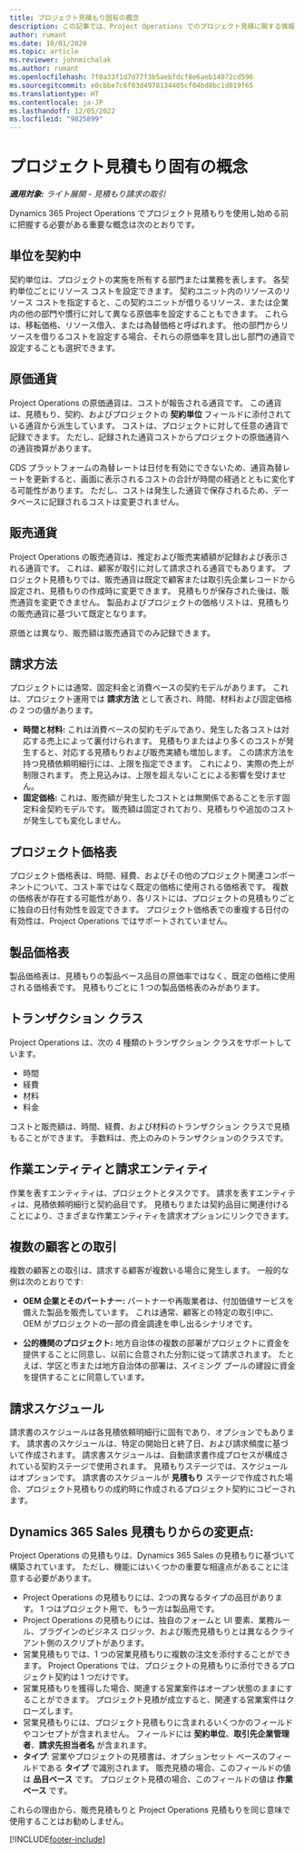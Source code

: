 ```yaml
---
title: プロジェクト見積もり固有の概念
description: この記事では、Project Operations でのプロジェクト見積に関する情報を提供します。
author: rumant
ms.date: 10/01/2020
ms.topic: article
ms.reviewer: johnmichalak
ms.author: rumant
ms.openlocfilehash: 7f0a33f1d7d77f3b5aebfdcf8e6aeb14072cd596
ms.sourcegitcommit: e0cbbe7c6f03d4978134405cf04bd8bc1d019f65
ms.translationtype: HT
ms.contentlocale: ja-JP
ms.lasthandoff: 12/05/2022
ms.locfileid: "9825899"
---
```

# <a name="concepts-unique-to-project-quotes"></a>プロジェクト見積もり固有の概念

_**適用対象:** ライト展開 - 見積もり請求の取引_


Dynamics 365 Project Operations でプロジェクト見積もりを使用し始める前に把握する必要がある重要な概念は次のとおりです。

## <a name="contracting-unit"></a>単位を契約中

契約単位は、プロジェクトの実施を所有する部門または業務を表します。 各契約単位ごとにリソース コストを設定できます。 契約ユニット内のリソースのリソース コストを指定すると、この契約ユニットが借りるリソース、または企業内の他の部門や慣行に対して異なる原価率を設定することもできます。 これらは、移転価格、リソース借入、または為替価格と呼ばれます。 他の部門からリソースを借りるコストを設定する場合、それらの原価率を貸し出し部門の通貨で設定することも選択できます。

## <a name="cost-currency"></a>原価通貨

Project Operations の原価通貨は、コストが報告される通貨です。 この通貨は、見積もり、契約、およびプロジェクトの **契約単位** フィールドに添付されている通貨から派生しています。 コストは、プロジェクトに対して任意の通貨で記録できます。 ただし、記録された通貨コストからプロジェクトの原価通貨への通貨換算があります。

CDS プラットフォームの為替レートは日付を有効にできないため、通貨為替レートを更新すると、画面に表示されるコストの合計が時間の経過とともに変化する可能性があります。 ただし、コストは発生した通貨で保存されるため、データベースに記録されるコストは変更されません。

## <a name="sales-currency"></a>販売通貨

Project Operations の販売通貨は、推定および販売実績額が記録および表示される通貨です。 これは、顧客が取引に対して請求される通貨でもあります。 プロジェクト見積もりでは、販売通貨は既定で顧客または取引先企業レコードから設定され、見積もりの作成時に変更できます。 見積もりが保存された後は、販売通貨を変更できません。 製品およびプロジェクトの価格リストは、見積もりの販売通貨に基づいて既定となります。

原価とは異なり、販売額は販売通貨でのみ記録できます。

## <a name="billing-method"></a>請求方法

プロジェクトには通常、固定料金と消費ベースの契約モデルがあります。 これは、プロジェクト運用では **請求方法** として表され、時間、材料および固定価格の 2 つの値があります。

- **時間と材料:** これは消費ベースの契約モデルであり、発生した各コストは対応する売上によって裏付けられます。 見積もりまたはより多くのコストが発生すると、対応する見積もりおよび販売実績も増加します。 この請求方法を持つ見積依頼明細行には、上限を指定できます。 これにより、実際の売上が制限されます。 売上見込みは、上限を超えないことによる影響を受けません。
- **固定価格:** これは、販売額が発生したコストとは無関係であることを示す固定料金契約モデルです。 販売額は固定されており、見積もりや追加のコストが発生しても変化しません。

## <a name="project-price-lists"></a>プロジェクト価格表

プロジェクト価格表は、時間、経費、およびその他のプロジェクト関連コンポーネントについて、コスト率ではなく既定の価格に使用される価格表です。 複数の価格表が存在する可能性があり、各リストには、プロジェクトの見積もりごとに独自の日付有効性を設定できます。 プロジェクト価格表での重複する日付の有効性は、Project Operations ではサポートされていません。

## <a name="product-price-lists"></a>製品価格表

製品価格表は、見積もりの製品ベース品目の原価率ではなく、既定の価格に使用される価格表です。 見積もりごとに 1 つの製品価格表のみがあります。

## <a name="transaction-classes"></a>トランザクション クラス

Project Operations は、次の 4 種類のトランザクション クラスをサポートしています。

- 時間
- 経費
- 材料
- 料金

コストと販売額は、時間、経費、および材料のトランザクション クラスで見積もることができます。 手数料は、売上のみのトランザクションのクラスです。

## <a name="work-entities-and-billing-entities"></a>作業エンティティと請求エンティティ

作業を表すエンティティは、プロジェクトとタスクです。 請求を表すエンティティは、見積依頼明細行と契約品目です。 見積もりまたは契約品目に関連付けることにより、さまざまな作業エンティティを請求オプションにリンクできます。

## <a name="multi-customer-deals"></a>複数の顧客との取引

複数の顧客との取引は、請求する顧客が複数いる場合に発生します。 一般的な例は次のとおりです:

- **OEM 企業とそのパートナー:** パートナーや再販業者は、付加価値サービスを備えた製品を販売しています。 これは通常、顧客との特定の取引中に、OEM がプロジェクトの一部の資金調達を申し出るシナリオです。 

- **公的機関のプロジェクト:** 地方自治体の複数の部署がプロジェクトに資金を提供することに同意し、以前に合意された分割に従って請求されます。 たとえば、学区と市または地方自治体の部署は、スイミング プールの建設に資金を提供することに同意しています。

## <a name="invoice-schedules"></a>請求スケジュール

請求書のスケジュールは各見積依頼明細行に固有であり、オプションでもあります。 請求書のスケジュールは、特定の開始日と終了日、および請求頻度に基づいて作成されます。 請求書スケジュールは、自動請求書作成プロセスが構成されている契約ステージで使用されます。 見積もりステージでは、スケジュールはオプションです。 請求書のスケジュールが **見積もり** ステージで作成された場合、プロジェクト見積もりの成約時に作成されるプロジェクト契約にコピーされます。

## <a name="changes-from-dynamics-365-sales-quote"></a>Dynamics 365 Sales 見積もりからの変更点:

Project Operations の見積もりは、Dynamics 365 Sales の見積もりに基づいて構築されています。 ただし、機能にはいくつかの重要な相違点があることに注意する必要があります。


- Project Operations の見積もりには、2つの異なるタイプの品目があります。 1 つはプロジェクト用で、もう一方は製品用です。
- Project Operations の見積もりには、独自のフォームと UI 要素、業務ルール、プラグインのビジネス ロジック、および販売見積もりとは異なるクライアント側のスクリプトがあります。
- 営業見積もりでは、1 つの営業見積もりに複数の注文を添付することができます。 Project Operations では、プロジェクトの見積もりに添付できるプロジェクト契約は 1 つだけです。
- 営業見積もりを獲得した場合、関連する営業案件はオープン状態のままにすることができます。 プロジェクト見積が成立すると、関連する営業案件はクローズします。
- 営業見積もりには、プロジェクト見積もりに含まれるいくつかのフィールドやコンセプトが含まれません。 フィールドには **契約単位**、**取引先企業管理者**、**請求先担当者名** が含まれます。  
- **タイプ**: 営業やプロジェクトの見積書は、オプションセット ベースのフィールドである **タイプ** で識別されます。 販売見積の場合、このフィールドの値は **品目ベース** です。 プロジェクト見積の場合、このフィールドの値は **作業ベース** です。

これらの理由から、販売見積もりと Project Operations 見積もりを同じ意味で使用することはお勧めしません。


[!INCLUDE[footer-include](../../includes/footer-banner.md)]
